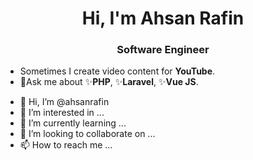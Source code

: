 <h1 align="center">Hi, I'm Ahsan Rafin</h1>
<h3 align="center">Software Engineer</h3>

<ul>
  <li>Sometimes I create video content for <strong>YouTube</strong>.</li>
  <li>💭Ask me about ✨<strong>PHP</strong>, ✨<strong>Laravel</strong>, ✨<strong>Vue JS</strong>.</li>
</ul>  
  
- 👋 Hi, I’m @ahsanrafin
- 👀 I’m interested in ...
- 🌱 I’m currently learning ...
- 💞️ I’m looking to collaborate on ...
- 📫 How to reach me ...

<!---
ahsanrafin/ahsanrafin is a ✨ special ✨ repository because its `README.md` (this file) appears on your GitHub profile.
You can click the Preview link to take a look at your changes.
--->
